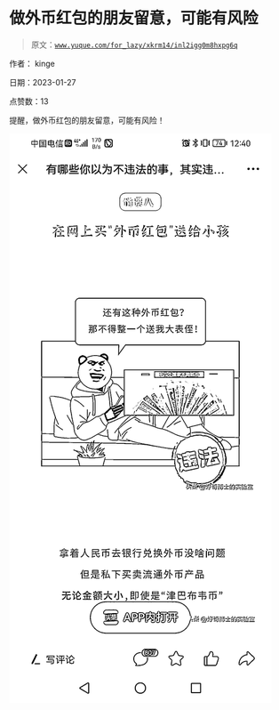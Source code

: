 # 做外币红包的朋友留意，可能有风险

> 原文：[`www.yuque.com/for_lazy/xkrm14/inl2igg0m8hxpg6q`](https://www.yuque.com/for_lazy/xkrm14/inl2igg0m8hxpg6q)



作者： kinge 

日期：2023-01-27 

点赞数：13 

提醒，做外币红包的朋友留意，可能有风险！ 

![](img/9587847c3705fff38346102407dacc80.png)  

